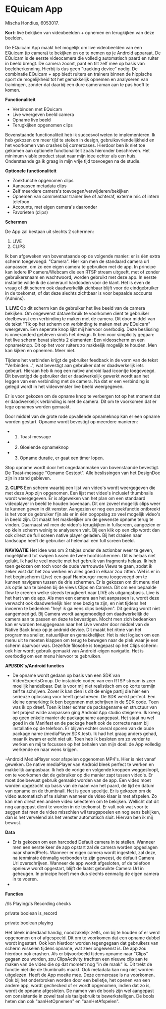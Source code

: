 # EQuicam App
Mischa Hondius, 6053017.

**Kort:** live bekijken van videobeelden + opnemen en terugkijken van deze beelden.

De EQuicam App maakt het mogelijk om live videobeelden van een EQuicam (ip camera) te bekijken en op te nemen op je Android apparaat. De EQuicam is de eerste videocamera die volledig automatisch paard en ruiter in beeld brengt. De camera zoomt, pant en tilt zelf mee op basis van beeldherkenning. Hierbij is dus geen "tracking device" nodig. De combinatie EQuicam + app biedt ruiters en trainers binnen de hippische sport de mogelijkheid tot het gemakkelijk opnemen en analyseren van trainingen, zonder dat daarbij een dure cameraman aan te pas hoeft te komen.

**Functionaliteit**
- Verbinden met EQuicam
- Live weergeven beeld camera
- Opname live beeld
- Terugkijken opgenomen clips

Bovenstaande functionaliteit heb ik succesvol weten te implementeren. Ik heb gekozen om meer tijd te steken in design, gebruiksvriendelijkheid en het voorkomen van crashes bij cornercases. Hierdoor ben ik niet toe gekomen aan optionele functionaliteit zoals hieronder beschreven. Het minimum viable product staat naar mijn idee echter als een huis. Onderstaande ga ik graag in mijn vrije tijd toevoegen na de studie.

**Optionele functionaliteit**
- Zoekfunctie opgenomen clips
- Aanpassen metadata clips
- Zelf meerdere camera's toevoegen/verwijderen/bekijken
- Opnemen van commentaar trainer live of achteraf, externe mic of intern telefoon
- Accounts, met eigen camera's daaronder
- Favorieten (clips)


**Schermen**

De App zal bestaan uit slechts 2 schermen:
1. LIVE
2. CLIPS

Ik ben afgeweken van bovenstaande op de volgende manier: er is één extra scherm toegevoegd: "Camera". Hier kan men de standaard camera url aanpassen, om zo een eigen camera te gebruiken met de app. In principe kan iedere IP camera/Webcam die een RTSP stream uitgeeft, met of zonder gebruikersnaam en wachtwoord, worden gebruikt met deze app. In eerste instantie wilde ik de cameraurl hardcoden voor de klant. Het is even de vraag of dit scherm ook daadwerkelijk zichbaar blijft voor de eindgebruiker in de toekomst, of dat deze slechts zichtbaar is voor bepaalde accounts (Admins). 

**1. LIVE**
Op dit scherm kan de gebruiker het live beeld van de camera bekijken. Om ongewenst dataverbruik te voorkomen dient te gebruiker doelbewust een verbinding te maken met de camera. Dit door middel van de tekst "Tik op het scherm om verbinding te maken met uw EQuicam" weergeven. Een seperate knop lijkt mij hiervoor overbodig. Deze beslissing is onveranderd gebleven sinds het design. Ik ben voor simplicity gegaan: het live scherm bevat slechts 2 elementen: Een videoscherm en een opnameknop. Dit op het voor ruiters zo makkelijk mogelijk te houden. Men kan kijken en opnemen. Meer niet.  

Tijdens het verbinden krijgt de gebruiker feedback in de vorm van de tekst "Verbinden...", wat bevestigt aan gebruiker dat er daadwerkelijk iets gebeurt. Hieraan heb ik nog een native android laad icoontje toegevoegd. Dit bevestigd de gebruiker dat er daadwerkelijk gewerkt wordt aan het leggen van een verbinding met de camera. Na dat er een verbinding is gelegd wordt in het videovenster live beeld weergegeven. 

Er is voor gekozen om de opname knop te verbergen tot op het moment dat er daadwerkelijk verbinding is met de camera. Dit om te voorkomen dat er lege opnames worden gemaakt. 

Door middel van de grote rode opvallende opnameknop kan er een opname worden gestart. Opname wordt bevestigt op meerdere manieren:
- 1. Toast message
- 2. Gloeiende opnameknop
- 3. Opname duratie, er gaat een timer lopen.

Stop opname wordt door het ongedaanmaken van bovenstaande bevestigt. De Toast-message "Opname Gestopt". Alle beslissingen van het DesignDoc zijn in stand gebleven. 

**2. CLIPS**
Een scherm waarbij een lijst van video's wordt weergegeven die met deze App zijn opgenomen. Een lijst met video's inclusief thumbnails wordt weergegeven. Er is afgeweken van het plan om een standaard videoplayer in beeld te houden bovenaan. Dit om zoveel mogelijk clips weer te kunnen geven in dit venster. Aangezien er nog een zoekfunctie ontbreekt is het voor de gebruiker fijn als er in één oogopslag zo veel mogelijk video's in beeld zijn. Dit maakt het makkelijker om de gewenste opname terug te vinden. Daarnaast wil men de video's terugkijken in fullscreen, aangezien er op klein scherm weinig te analyseren valt. Bij een klik op een clip wordt dan ook direct de full screen native player geladen. Bij het draaien naar landscape heeft de gebruiker al helemaal een full screen beeld. 

**NAVIGATIE**
Het idee was om 2 tabjes onder de actionbar weer te geven, mogelijkheid tot swipen tussen de twee hoofdschermen. Dit is helaas niet gelukt. Ik had te veel moeite met het gebruik van fragments helaas. Ik heb toen gekozen om toch voor de oude vertrouwde Views te gaan, zodat ik zeker wist dat het zou werken en alles goed in elkaar zou zitten. Wel is er in het beginscherm (Live) een gaaf Hamburger menu toegevoegd om te kunnen navigeren tussen de drie schermen. Er is gekozen om dit menu niet als optie aan te bieden bij de views Clips en Camera. Dit om een bepaalde flow te creeren welke steeds terugkeert naar LIVE als uitgangsbasis. Live is het hart van de app. Als men een camera aan het aanpassen is, wordt deze verwacht ook daadwerkelijk hier mee bezig te zijn, en niet tijdens het invoeren te bedenken "hey! ik ga eens clips bekijken". Dit gedrag wordt niet aangemoedigd. Bij Camera wordt aangemoedigd om daadwerkelijk de camera aan te passen en deze te bevestigen. Mocht men zich bedeanken kan er worden teruggegeaan naar het Live venster door middel van de Native Back knop op je android device. Dit maakt het ritme van het programma sneller, natuurlijker en gemakkelijker. Het is niet logisch om een menu uit te moeten klappen om terug te bewegen naar de plek waar je een scherm daarvoor was. Dezelfde filosofie is toegepast op het Clips scherm: ook hier wordt gebruik gemaakt van Android-eigen navigatie. Het is overbodig om een menu hiervoor te gebruiken.

**API/SDK's/Android functies**
- De opname wordt gedaan op basis van een SDK van VideoExpertsGroup. De instabiele codec van een RTSP stream is zeer moeilijk handelbaar. Dat is voor mij niet realistisch om op korte termijn zelf te schrijven. Zover ik kan zien is dit de enige partij die hier een serieuze oplossing voor heeft geschreven. De SDK werkt perfect. Een kleine opmerking: ik ben begonnen met schrijven in de SDK code. Toen was ik op dreef. Toen ik later echter de packagename en structuur van het project wilde aanpassen ging Android App studio steigeren. Ik kreeg op geen enkele manier de packagename aangepast. Het staat nu wel goed in de Manifest en de package heeft ook de correcte naam bij installatie op de telefoon. Er blijven echter overal sporen van de oude package name (mediaPlayer.SDK.test). Ik had het graag anders gehad, maar ik kwam er echt niet uit. Toen heb ik besloten om zo verder te werken en mij te focussen op het behalen van mijn doel: de App volledig werkende en naar wens krijgen.

-Android MediaPlayer voor afspelen opgenomen MP4's. Hier is niet vanaf geweken. De native mediaPlayer van Android bleek perfect te werken en makkelijk aanpasbaar. Ik heb de vorige en volgende knoppen weggesloopt, om te voorkomen dat de gebruiker op die manier zapt tussen video's. Er moet doelbewust gebruik gemaakt worden van de app. Een video moet worden opgezocht op basis van de naam van het paard, de tijd en datum van opname en de thumbnail. Het is geen speeltje. Er is gekozen om de video automatisch af te sluiten wanneer de video klaar is met afspelen. Zo kan men direct een andere video selecteren om te bekijken. Wellicht dat dit nog aangepast dient te worden in de toekomst. Er valt ook wat voor te zeggen dat men de video misschien wil terugspoelen en nog eens bekijken, dan is het vervelend als het venster automatisch sluit. Hiervan ben ik mij bewust.

**Data**
- Er is gekozen om een harcoded Default camera in te stellen. Wanneer men een eerste keer de app opstart zal de camera worden opgeslagen naar sharedPrefs. Wanneer er eigen camera wordt ingesteld, zal deze, na tenminste éénmalig verbonden te zijn geweest, de default Camera Url overschrijven. Wanneer de app wordt afgesloten, of de telefoon opnieuw wordt opgestart, blijft de laatst gebruikte Camera Url in geheugen. In principe hoeft men dus slechts eenmalig de eigen camera in te voeren.
- 


**Functies**

//Is Playing/Is Recording checks

private boolean						is_record

private boolean 					playing

Het bleek inderdaad handig, noodzakelijk zelfs, om bij te houden of er werd opgenomen en of afgespeeld. Dit om te voorkomen dat een opname dubbel wordt ingestart. Ook kon hierdoor worden tegengegaan dat gebruikers van scherm wisselen tijdens opname, wat zeer ongewenst is. De app zou hierdoor ook crashen. Als er bijvoorbeeld tijdens opname naar "Clips" gegaan zou worden, zou ClipsActivity trachten een nieuwe clip aan te maken van de video die op dat moment nog "in de maak" is. Dit trekt de functie niet die de thumbnails maakt. Ook metadata kan nog niet worden uitgelezen. Heeft de App moeite mee. Deze cornercase is nu voorkomen. Ook bij het onderbroken worden door een belletje, het openen van een andere app, wordt gechecked of er wordt opgenomen, indien dat zo is, wordt de opname afgesloten. De namen van de bools zijn wel aangepast om consistentie in zowel taal als taalgebruik te bewerkstelligen. De bools heten dan ook "aanHetOpnemen" en "aanHetAfspelen".









